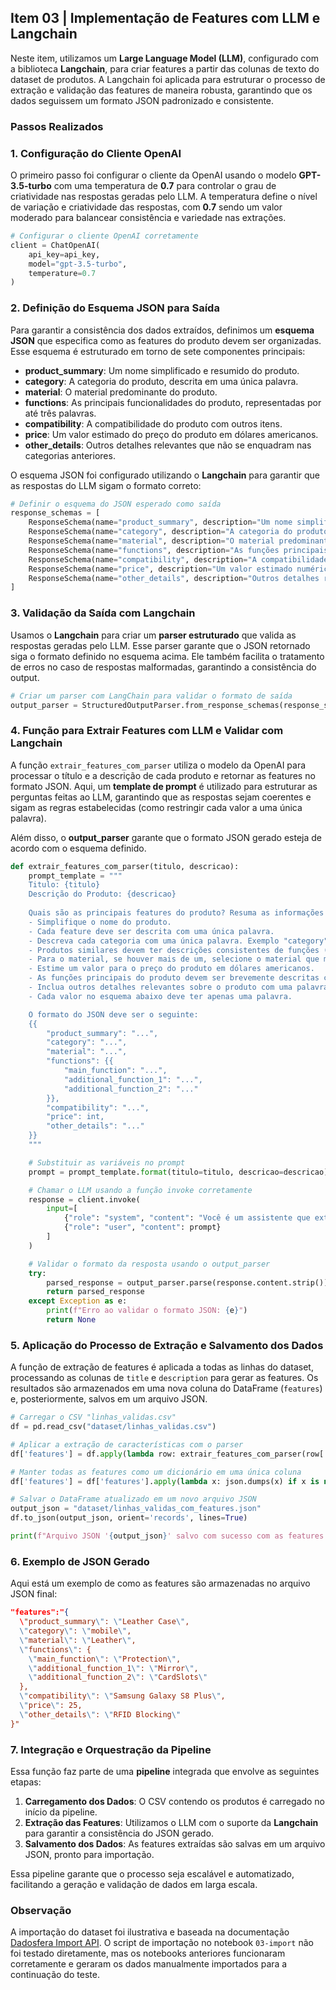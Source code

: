 ## Item 03 | Implementação de Features com LLM e Langchain

Neste item, utilizamos um **Large Language Model (LLM)**, configurado com a biblioteca **Langchain**, para criar features a partir das colunas de texto do dataset de produtos. A Langchain foi aplicada para estruturar o processo de extração e validação das features de maneira robusta, garantindo que os dados seguissem um formato JSON padronizado e consistente.

### Passos Realizados

### 1. Configuração do Cliente OpenAI

O primeiro passo foi configurar o cliente da OpenAI usando o modelo **GPT-3.5-turbo** com uma temperatura de **0.7** para controlar o grau de criatividade nas respostas geradas pelo LLM. A temperatura define o nível de variação e criatividade das respostas, com **0.7** sendo um valor moderado para balancear consistência e variedade nas extrações.

```python
# Configurar o cliente OpenAI corretamente
client = ChatOpenAI(
    api_key=api_key,
    model="gpt-3.5-turbo",
    temperature=0.7
)
```

### 2. Definição do Esquema JSON para Saída

Para garantir a consistência dos dados extraídos, definimos um **esquema JSON** que especifica como as features do produto devem ser organizadas. Esse esquema é estruturado em torno de sete componentes principais:

- **product_summary**: Um nome simplificado e resumido do produto.
- **category**: A categoria do produto, descrita em uma única palavra.
- **material**: O material predominante do produto.
- **functions**: As principais funcionalidades do produto, representadas por até três palavras.
- **compatibility**: A compatibilidade do produto com outros itens.
- **price**: Um valor estimado do preço do produto em dólares americanos.
- **other_details**: Outros detalhes relevantes que não se enquadram nas categorias anteriores.

O esquema JSON foi configurado utilizando o **Langchain** para garantir que as respostas do LLM sigam o formato correto:

```python
# Definir o esquema do JSON esperado como saída
response_schemas = [
    ResponseSchema(name="product_summary", description="Um nome simplificado e resumido do produto."),
    ResponseSchema(name="category", description="A categoria do produto em uma palavra."),
    ResponseSchema(name="material", description="O material predominante do produto em uma palavra."),
    ResponseSchema(name="functions", description="As funções principais do produto, escritas de forma consistente para produtos similares."),
    ResponseSchema(name="compatibility", description="A compatibilidade do produto com outros itens, se aplicável."),
    ResponseSchema(name="price", description="Um valor estimado numérico no formato inteiro."),
    ResponseSchema(name="other_details", description="Outros detalhes relevantes do produto.")
]
```

### 3. Validação da Saída com Langchain

Usamos o **Langchain** para criar um **parser estruturado** que valida as respostas geradas pelo LLM. Esse parser garante que o JSON retornado siga o formato definido no esquema acima. Ele também facilita o tratamento de erros no caso de respostas malformadas, garantindo a consistência do output.

```python
# Criar um parser com LangChain para validar o formato de saída
output_parser = StructuredOutputParser.from_response_schemas(response_schemas)
```

### 4. Função para Extrair Features com LLM e Validar com Langchain

A função `extrair_features_com_parser` utiliza o modelo da OpenAI para processar o título e a descrição de cada produto e retornar as features no formato JSON. Aqui, um **template de prompt** é utilizado para estruturar as perguntas feitas ao LLM, garantindo que as respostas sejam coerentes e sigam as regras estabelecidas (como restringir cada valor a uma única palavra).

Além disso, o **output_parser** garante que o formato JSON gerado esteja de acordo com o esquema definido.

```python
def extrair_features_com_parser(titulo, descricao):
    prompt_template = """
    Titulo: {titulo}
    Descrição do Produto: {descricao}
    
    Quais são as principais features do produto? Resuma as informações abaixo em um formato JSON com as seguintes diretrizes:
    - Simplifique o nome do produto.
    - Cada feature deve ser descrita com uma única palavra.
    - Descreva cada categoria com uma única palavra. Exemplo "category" : "mobile"
    - Produtos similares devem ter descrições consistentes de funções (exemplo: use termos similares para slots, suportes, etc.).
    - Para o material, se houver mais de um, selecione o material que mais representa o produto.
    - Estime um valor para o preço do produto em dólares americanos.
    - As funções principais do produto devem ser brevemente descritas com uma palavra apenas.
    - Inclua outros detalhes relevantes sobre o produto com uma palavra.
    - Cada valor no esquema abaixo deve ter apenas uma palavra.

    O formato do JSON deve ser o seguinte:
    {{
        "product_summary": "...",
        "category": "...",
        "material": "...",
        "functions": {{
            "main_function": "...",
            "additional_function_1": "...",
            "additional_function_2": "..."
        }},
        "compatibility": "...",
        "price": int,
        "other_details": "..."
    }}
    """

    # Substituir as variáveis no prompt
    prompt = prompt_template.format(titulo=titulo, descricao=descricao)

    # Chamar o LLM usando a função invoke corretamente
    response = client.invoke(
        input=[
            {"role": "system", "content": "Você é um assistente que extrai características de descrições de produtos."},
            {"role": "user", "content": prompt}
        ]
    )

    # Validar o formato da resposta usando o output_parser
    try:
        parsed_response = output_parser.parse(response.content.strip())
        return parsed_response
    except Exception as e:
        print(f"Erro ao validar o formato JSON: {e}")
        return None
```

### 5. Aplicação do Processo de Extração e Salvamento dos Dados

A função de extração de features é aplicada a todas as linhas do dataset, processando as colunas de `title` e `description` para gerar as features. Os resultados são armazenados em uma nova coluna do DataFrame (`features`) e, posteriormente, salvos em um arquivo JSON.

```python
# Carregar o CSV "linhas_validas.csv"
df = pd.read_csv("dataset/linhas_validas.csv")

# Aplicar a extração de características com o parser
df['features'] = df.apply(lambda row: extrair_features_com_parser(row['title'], row['text']), axis=1)

# Manter todas as features como um dicionário em uma única coluna
df['features'] = df['features'].apply(lambda x: json.dumps(x) if x is not None else '{}')

# Salvar o DataFrame atualizado em um novo arquivo JSON
output_json = "dataset/linhas_validas_com_features.json"
df.to_json(output_json, orient='records', lines=True)

print(f"Arquivo JSON '{output_json}' salvo com sucesso com as features em uma única coluna no formato dicionário.")
```

### 6. Exemplo de JSON Gerado

Aqui está um exemplo de como as features são armazenadas no arquivo JSON final:

```json
"features":"{
  \"product_summary\": \"Leather Case\",
  \"category\": \"mobile\",
  \"material\": \"Leather\",
  \"functions\": {
    \"main_function\": \"Protection\",
    \"additional_function_1\": \"Mirror\",
    \"additional_function_2\": \"CardSlots\"
  },
  \"compatibility\": \"Samsung Galaxy S8 Plus\",
  \"price\": 25,
  \"other_details\": \"RFID Blocking\"
}"
```

### 7. Integração e Orquestração da Pipeline

Essa função faz parte de uma **pipeline** integrada que envolve as seguintes etapas:

1. **Carregamento dos Dados**: O CSV contendo os produtos é carregado no início da pipeline.
2. **Extração das Features**: Utilizamos o LLM com o suporte da **Langchain** para garantir a consistência do JSON gerado.
3. **Salvamento dos Dados**: As features extraídas são salvas em um arquivo JSON, pronto para importação.

Essa pipeline garante que o processo seja escalável e automatizado, facilitando a geração e validação de dados em larga escala.

### Observação

A importação do dataset foi ilustrativa e baseada na documentação [Dadosfera Import API](https://docs.dadosfera.ai/docs/import-data-api-enterprise-only). O script de importação no notebook `03-import` não foi testado diretamente, mas os notebooks anteriores funcionaram corretamente e geraram os dados manualmente importados para a continuação do teste.
